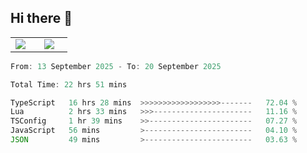 ## Hi there 👋

<p align="center">
  <table align="center">
  <tr border="none">
  <td width="35%" align="center">
    <img  align="center"  src="http://github-profile-summary-cards.vercel.app/api/cards/stats?username=ricepunk&theme=github_dark" />
  </td>
    
  <td width="65%" align="center">
    <img  align="center"  src="http://github-profile-summary-cards.vercel.app/api/cards/profile-details?username=ricepunk&theme=github_dark" />
  </td>
  </tr>
  </table>
</p>

<!--START_SECTION:waka-->

```typescript
From: 13 September 2025 - To: 20 September 2025

Total Time: 22 hrs 51 mins

TypeScript   16 hrs 28 mins  >>>>>>>>>>>>>>>>>>-------   72.04 %
Lua          2 hrs 33 mins   >>>----------------------   11.16 %
TSConfig     1 hr 39 mins    >>-----------------------   07.27 %
JavaScript   56 mins         >------------------------   04.10 %
JSON         49 mins         >------------------------   03.63 %
```

<!--END_SECTION:waka-->
